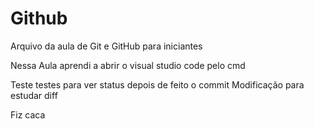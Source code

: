 # Github

Arquivo da aula de Git e GitHub para iniciantes

Nessa Aula aprendi a abrir o visual studio code pelo cmd

Teste
testes para ver status depois de feito o commit
Modificação para estudar diff

Fiz caca